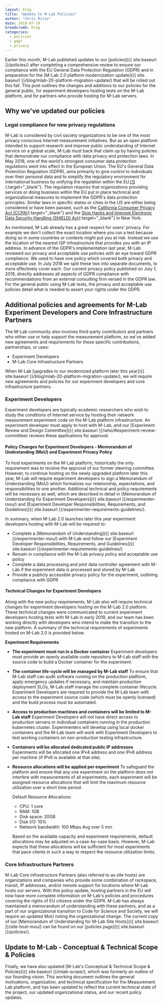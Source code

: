 ```yaml
---
layout: blog
title: "Update to M-Lab Policies"
author: "Chris Ritzo"
date: 2019-07-19
breadcrumb: blog
categories:
  - policies
  - gdpr
  - privacy
---
```


Earlier this month, M-Lab published updates to our [policies]({{ site.baseurl }}/policies/) after completing a comprehensive review to ensure our compliance with the EU General Data Protection Regulation (GDPR) and in preparation for the [M-Lab 2.0 platform modernization update]({{ site. baseurl }}/blog/mlab-20-platform-migration-update/) that will be rolled out this fall. This post outlines the changes and additions to our policies for the general public, for experiment developers hosting tests on the M-Lab platform, and for partners who provide hosting for M-Lab servers.<!--more-->

## Why we've updated our policies

### Legal compliance for new privacy regulations

M-Lab is considered by civil society organizations to be one of the most privacy conscious Internet measurement initiatives. But as an open platform intended to support research and improve public understanding of Internet service on a global scale, M-Lab must back that claim up by having policies that demonstrate our compliance with data privacy and protection laws. In May 2018, one of the world's strongest consumer data protection regulations went into effect in the European Union. The EU's General Data Protection Regulation (GDPR), aims primarily to give control to individuals over their personal data and to simplify the regulatory environment for international business by unifying the regulation within the EU.[\[1\]](http://data.consilium.europa.eu/doc/document/ST-9565-2015-INIT/en/pdf){:target="_blank"}. The regulation requires that organizations providing services or doing business within the EU put in place technical and organizational measures to implement the GDPR's data protection principles. Similar laws in specific states or cities in the US are either being considered or have been passed, such as the [California Consumer Privacy Act (CCPA)](https://www.oag.ca.gov/privacy/ccpa){:target="_blank"} and the [Stop Hacks and Improve Electronic Data Security Handling (SHIELD) Act](https://www.nysenate.gov/legislation/bills/2019/s5642){:target="_blank"} in New York.

As mentioned, M-Lab already has a great respect for users' privacy. For example we don't collect the exact location where you run a test because doing so in some countries or contexts might put you at risk. Instead we use the location of the nearest ISP infrastructure that provides you with an IP address. In advance of the GDPR's implementation last year, M-Lab reviewed our privacy and acceptable use policies with an eye toward GDPR compliance. We used to have one policy which covered both privacy and acceptable use. In July 2018 we split these two into separate documents, to more effectively cover each. Our current privacy policy published on July 1, 2019, directly addresses all aspects of GDPR compliance with recommendations from an external consulting firm versed in the GDPR law. For the general public using M-Lab tests, the privacy and acceptable use policies detail what is needed to assert your rights under the GDPR.

## Additional policies and agreements for M-Lab Experiment Developers and Core Infrastructure Partners

The M-Lab community also involves third-party contributors and partners who either use or help support the measurement platform, so we've added new agreements and requirements for these specific contributions, partnerships, or uses:

* Experiment Developers
* M-Lab Core Infrastructure Partners

When M-Lab [upgrades to our modernized platform later this year]({{ site.baseurl }}/blog/mlab-20-platform-migration-update/), we will require new agreements and policies for our experiment developers and core infrastructure partners.

### Experiment Developers

Experiment developers are typically academic researchers who wish to study the conditions of Internet service by hosting their network measurement experiment code on the M-Lab platform infrastructure. An experiment developer must apply to host with M-Lab, and our [Experiment Review and Design Committee]({{ site.baseurl }}/who/#experiment-review-committee) reviews these applications for approval.

#### Policy Changes for Experiment Developers - Memorandum of Undestanding (MoU) and Experiment Privacy Policy

To host experiments on the M-Lab platform, historically the only requirement was to receive the approval of our former steering committee. However, to continue hosting on the newly upgraded platform later this year, M-Lab will require experiment developers to sign a Memorandum of Understanding (MoU) which formalizes our relationship, expectations, and responsibilities to one another. Additional technical and policy requirements will be necessary as well, which are described in detail in [Memorandum of Understanding for Experiment Developers]({{ site.baseurl }}/experimenter-mou/) and [Experiment Developer Responsibilities, Requirements, and Guidelines]({{ site.baseurl }}/experimenter-requirements-guidelines/).

In summary, when M-Lab 2.0 launches later this year experiment developers hosting with M-Lab will be required to:

* Complete a [Memorandum of Understanding]({{ site.baseurl }}/experimenter-mou/) with M-Lab and follow our [Experiment Developer Responsibilities, Requirements, and Guidelines]({{ site.baseurl }}/experimenter-requirements-guidelines/)
* Remain in compliance with the M-Lab privacy policy and acceptable use policy
* Complete a data processing and joint data controller agreement with M-Lab if the experiment data is processed and stored by M-Lab
* Provide a publicly accessible privacy policy for the experiment, outlining compliance with GDPR

#### Technical Changes for Experiment Developers

Along with the new policy requirements, M-Lab also will require technical changes for experiment developers hosting on the M-Lab 2.0 platform. These technical changes were communicated to current experiment developers hosting tests with M-Lab in early 2019, and our team has been working directly with developers who intend to make the transition to the new platform. A summary of the technical requirements of experiments hosted on M-Lab 2.0 is provided below.

**Experiment Requirements**

* **The experiment must run in a Docker container**
  Experiment developers must provide an openly available code repository to M-Lab staff with the source code to build a Docker container for the experiment.
* **The container life-cycle will be managed by M-Lab staff**
  To ensure that M-Lab staff can audit software running on the production platform, apply emergency updates if necessary, and maintain production deployment SLOs, M-Lab staff manage the complete container lifecycle. Experiment Developers are required to provide the M-Lab team with access to the experiment source code (which must be openly licensed) and the build process must be automated.
* **Access to production machines and containers will be limited to M-Lab staff**
  Experiment Developers will not have direct access to production servers or individual containers running in the production kubernetes cluster. Experimenters will develop using local docker containers and the M-Lab team will work with Experiment Developers to test working containers on non-production testing infrastructure.
* **Containers will be allocated dedicated public IP addresses**
  Experiments will be allocated one IPv4 address and one IPv6 address per machine (if IPv6 is available at that site).
* **Resource allocations will be applied per experiment**
  To safeguard the platform and ensure that any one experiment on the platform does not interfere with measurements of all experiments, each experiment will be assigned resource allocations that will limit the maximum resource utilization over a short time period.

  Default Resource Allocations:

  * CPU: 1 core
  * RAM: 1GB
  * Disk space: 20GB
  * Disk I/O: 10%
  * Network bandwidth: 100 Mbps Avg over 5 min

  Based on the available capacity and experiment requirements, default allocations may be adjusted on a case-by-case basis. However, M-Lab expects that these allocations will be sufficient for most experiments that pace clients in such a way to respect the resource utilization limits.

### Core Infrastructure Partners

M-Lab Core Infrastructure Partners (also referred to as site hosts) are organizations and companies who provide some combination of rackspace, transit, IP addresses, and/or remote support for locations where M-Lab hosts our servers. With this policy update, hosting partners in the EU will now have more complete information on M-Lab's policies and procedures covering the rights of EU citizens under the GDPR. M-Lab has always maintained a memorandum of understanding with these partners, and as a part of our organizational transition to Code for Science and Society, we will require an updated MoU noting the organizational change. The current copy of our [Memorandum of Understanding for M-Lab Site Hosts]({{ site.baseurl }}/site-host-mou/) can be found on our [policies page]({{ site.baseurl }}/policies/).

## Update to M-Lab - Conceptual & Technical Scope & Policies

Finally, we have also updated [M-Lab's Conceptual & Technical Scope & Policies]({{ site.baseurl }}/mlab-scope/), which was formerly an outline of our founding vision. This working document outlines the general motivations, organization, and technical specification for the Measurement Lab platform, and has been updated to reflect the current technical state of the project, our updated organizational status, and our recent policy updates.
